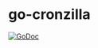 # go-cronzilla

[![GoDoc](https://godoc.org/github.com/cognusion/go-cronzilla?status.svg)](https://godoc.org/github.com/cognusion/go-cronzilla)

